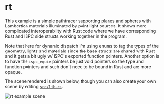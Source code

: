 # rt

This example is a simple pathtracer supporting planes and spheres with Lambertian materials
illuminated by point light sources. It shows more complicated interoperability with Rust code
where we have corresponding Rust and ISPC side structs working together in the program.

Note that here for dynamic dispatch I'm using enums to tag the types of the geometry, lights
and materials since the base structs are shared with Rust and it gets a bit ugly w/ ISPC's exported
function pointers. Another option is to have the `ispc_equiv` pointers be just void pointers
so the type and function pointers and such don't need to be bound in Rust and are more opaque.

The scene rendered is shown below, though you can also create your own scene by editing
[`src/lib.rs`](src/lib.rs).

![rt example scene](http://i.imgur.com/mFPYqF6.png)

